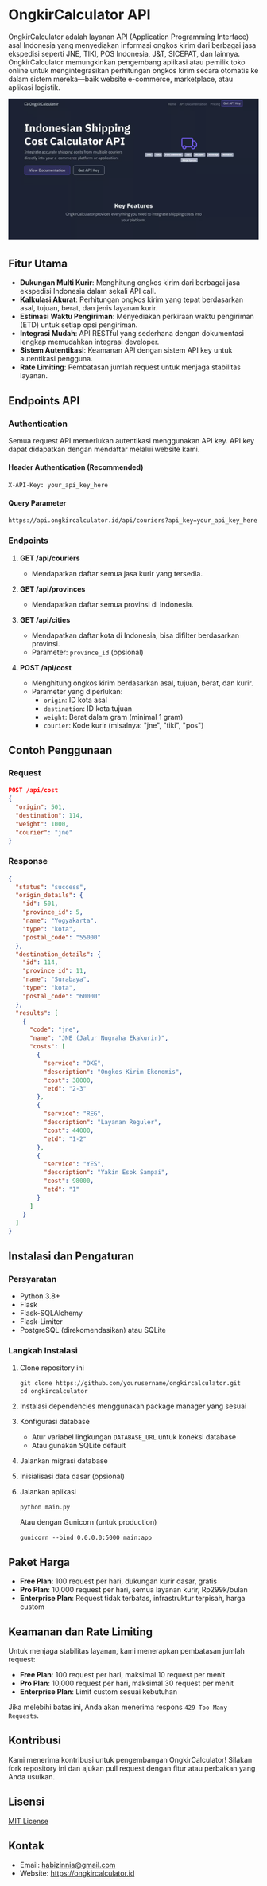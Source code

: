 # OngkirCalculator API

OngkirCalculator adalah layanan API (Application Programming Interface) asal Indonesia yang menyediakan informasi ongkos kirim dari berbagai jasa ekspedisi seperti JNE, TIKI, POS Indonesia, J&T, SICEPAT, dan lainnya. OngkirCalculator memungkinkan pengembang aplikasi atau pemilik toko online untuk mengintegrasikan perhitungan ongkos kirim secara otomatis ke dalam sistem mereka—baik website e-commerce, marketplace, atau aplikasi logistik.

![Alt text](1.png "Optional Title")

## Fitur Utama

- **Dukungan Multi Kurir**: Menghitung ongkos kirim dari berbagai jasa ekspedisi Indonesia dalam sekali API call.
- **Kalkulasi Akurat**: Perhitungan ongkos kirim yang tepat berdasarkan asal, tujuan, berat, dan jenis layanan kurir.
- **Estimasi Waktu Pengiriman**: Menyediakan perkiraan waktu pengiriman (ETD) untuk setiap opsi pengiriman.
- **Integrasi Mudah**: API RESTful yang sederhana dengan dokumentasi lengkap memudahkan integrasi developer.
- **Sistem Autentikasi**: Keamanan API dengan sistem API key untuk autentikasi pengguna.
- **Rate Limiting**: Pembatasan jumlah request untuk menjaga stabilitas layanan.

## Endpoints API

### Authentication

Semua request API memerlukan autentikasi menggunakan API key. API key dapat didapatkan dengan mendaftar melalui website kami.

#### Header Authentication (Recommended)
```
X-API-Key: your_api_key_here
```

#### Query Parameter
```
https://api.ongkircalculator.id/api/couriers?api_key=your_api_key_here
```

### Endpoints

1. **GET /api/couriers**
   - Mendapatkan daftar semua jasa kurir yang tersedia.

2. **GET /api/provinces**
   - Mendapatkan daftar semua provinsi di Indonesia.

3. **GET /api/cities**
   - Mendapatkan daftar kota di Indonesia, bisa difilter berdasarkan provinsi.
   - Parameter: `province_id` (opsional)

4. **POST /api/cost**
   - Menghitung ongkos kirim berdasarkan asal, tujuan, berat, dan kurir.
   - Parameter yang diperlukan:
     - `origin`: ID kota asal
     - `destination`: ID kota tujuan
     - `weight`: Berat dalam gram (minimal 1 gram)
     - `courier`: Kode kurir (misalnya: "jne", "tiki", "pos")

## Contoh Penggunaan

### Request
```json
POST /api/cost
{
  "origin": 501,
  "destination": 114,
  "weight": 1000,
  "courier": "jne"
}
```

### Response
```json
{
  "status": "success",
  "origin_details": {
    "id": 501,
    "province_id": 5,
    "name": "Yogyakarta",
    "type": "kota",
    "postal_code": "55000"
  },
  "destination_details": {
    "id": 114,
    "province_id": 11,
    "name": "Surabaya",
    "type": "kota",
    "postal_code": "60000"
  },
  "results": [
    {
      "code": "jne",
      "name": "JNE (Jalur Nugraha Ekakurir)",
      "costs": [
        {
          "service": "OKE",
          "description": "Ongkos Kirim Ekonomis",
          "cost": 38000,
          "etd": "2-3"
        },
        {
          "service": "REG",
          "description": "Layanan Reguler",
          "cost": 44000,
          "etd": "1-2"
        },
        {
          "service": "YES",
          "description": "Yakin Esok Sampai",
          "cost": 98000,
          "etd": "1"
        }
      ]
    }
  ]
}
```

## Instalasi dan Pengaturan

### Persyaratan
- Python 3.8+
- Flask
- Flask-SQLAlchemy
- Flask-Limiter
- PostgreSQL (direkomendasikan) atau SQLite

### Langkah Instalasi

1. Clone repository ini
   ```
   git clone https://github.com/yourusername/ongkircalculator.git
   cd ongkircalculator
   ```

2. Instalasi dependencies menggunakan package manager yang sesuai

3. Konfigurasi database
   - Atur variabel lingkungan `DATABASE_URL` untuk koneksi database
   - Atau gunakan SQLite default

4. Jalankan migrasi database

5. Inisialisasi data dasar (opsional)

6. Jalankan aplikasi
   ```
   python main.py
   ```
   Atau dengan Gunicorn (untuk production)
   ```
   gunicorn --bind 0.0.0.0:5000 main:app
   ```

## Paket Harga

- **Free Plan**: 100 request per hari, dukungan kurir dasar, gratis
- **Pro Plan**: 10,000 request per hari, semua layanan kurir, Rp299k/bulan
- **Enterprise Plan**: Request tidak terbatas, infrastruktur terpisah, harga custom

## Keamanan dan Rate Limiting

Untuk menjaga stabilitas layanan, kami menerapkan pembatasan jumlah request:

- **Free Plan**: 100 request per hari, maksimal 10 request per menit
- **Pro Plan**: 10,000 request per hari, maksimal 30 request per menit
- **Enterprise Plan**: Limit custom sesuai kebutuhan

Jika melebihi batas ini, Anda akan menerima respons `429 Too Many Requests`.

## Kontribusi

Kami menerima kontribusi untuk pengembangan OngkirCalculator! Silakan fork repository ini dan ajukan pull request dengan fitur atau perbaikan yang Anda usulkan.

## Lisensi

[MIT License](LICENSE)

## Kontak

- Email: habizinnia@gmail.com
- Website: https://ongkircalculator.id
